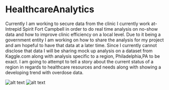 # HealthcareAnalytics
Currently I am working to secure data from the clinic I currently work at- Intrepid Spirit Fort Campbell in order to do real time analysis on no-show data and how to improve clinic efficiency on a local level. Due to it being a government entity I am working on how to share the analysis for my project and am hopeful to have that data at a later time. Since I currently cannot disclose that data I will be sharing mock up analysis on a dataset from Kaggle.com along with analysis specific to a region, Philadelphia,PA to be exact. 
I am going to attempt to tell a story about the current status of a region in regards to healthcare resources and needs along with showing a developing trend with overdose data. 

![alt text]( https://user-images.githubusercontent.com/23061309/31591345-78eb851e-b1e4-11e7-8b23-5852753b6524.png)
![alt text](https://user-images.githubusercontent.com/23061309/31591314-1f7f6f86-b1e4-11e7-9b22-1c7f56f4c01f.png)
